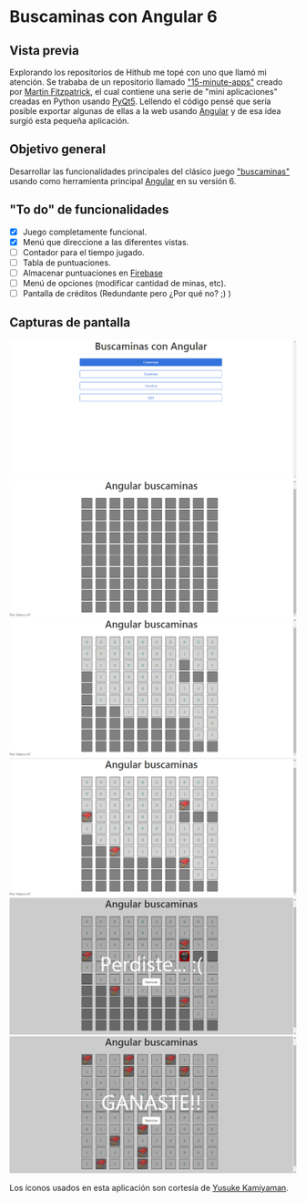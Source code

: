 # Buscaminas con Angular 6

## Vista previa

Explorando los repositorios de Hithub me topé con uno que llamó mi atención. Se trababa de un repositorio llamado ["15-minute-apps"](https://github.com/mfitzp/15-minute-apps) creado por [Martin Fitzpatrick](https://github.com/mfitzp), el cual contiene una serie de "mini aplicaciones" creadas en Python usando [PyQt5](https://es.wikipedia.org/wiki/PyQt). Lellendo el código pensé que sería posible exportar algunas de ellas a la web usando [Angular](https://angular.io/) y de esa idea surgió esta pequeña aplicación.

## Objetivo general
Desarrollar las funcionalidades principales del clásico juego ["buscaminas"](https://es.wikipedia.org/wiki/Buscaminas) usando como herramienta principal [Angular](https://angular.io/) en su versión 6.

## "To do" de funcionalidades

- [x] Juego completamente funcional.
- [x] Menú que direccione a las diferentes vistas.
- [ ] Contador para el tiempo jugado.
- [ ] Tabla de puntuaciones.
- [ ] Almacenar puntuaciones en [Firebase](https://firebase.google.com/)
- [ ] Menú de opciones (modificar cantidad de minas, etc).
- [ ] Pantalla de créditos (Redundante pero ¿Por qué no? ;) )

## Capturas de pantalla

![Captura](menu.PNG)
![Captura](game1.PNG)
![Captura](game2.PNG)
![Captura](game3.PNG)
![Captura](game4.PNG)
![Captura](game5.PNG)

Los íconos usados en esta aplicación son cortesía de [Yusuke Kamiyaman](http://p.yusukekamiyamane.com/).

